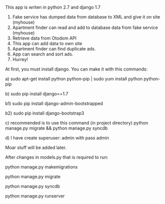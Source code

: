 This app is writen in python 2.7 and django 1.7

1. Fake service has dumped data from database to XML and give it on site (myhouse)
2. Apartment finder can read and add to database data from fake service (myhouse)
3. Retrieve data from Otodom API
4. This app can add data to own site
5. Apartment finder can find duplicate ads.
6. App can search and sort ads.
7. Hurrey!





At first, you must install django. You can make it with this commands:

a) sudo apt-get install python python-pip | sudo yum install python python-pip

b) sudo pip install django==1.7

b1) sudo pip install django-admin-bootstrapped 

b2) sudo pip install django-bootstrap3

c) recommended is to use this command (in project directory) python manage.py migrate && python manage.py syncdb

d) I have create superuser: admin with pass admin



Moar stuff will be added later.

After changes in models.py that is required to run:

python manage.py makemigrations

python manage.py migrate

python manage.py syncdb

python manage.py runserver

